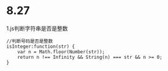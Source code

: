 # 8.27

1.js判断字符串是否是整数

```
//判断号码是否是整数
isInteger:function(str) {
    var n = Math.floor(Number(str));
    return n !== Infinity && String(n) === str && n >= 0;
}
```
